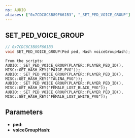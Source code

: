 ```yaml
---
ns: AUDIO
aliases: ["0x7CDC8C3B89F661B3", "_SET_PED_VOICE_GROUP"]
---
```

## SET_​PED_​VOICE_​GROUP

```c
// 0x7CDC8C3B89F661B3
void SET_​PED_​VOICE_​GROUP(Ped ped, Hash voiceGroupHash);
```

```
From the scripts:
AUDIO::_SET_PED_VOICE_GROUP(PLAYER::PLAYER_PED_ID(), MISC::GET_HASH_KEY("PAIGE_PVG"));
AUDIO::_SET_PED_VOICE_GROUP(PLAYER::PLAYER_PED_ID(), MISC::GET_HASH_KEY("TALINA_PVG"));
AUDIO::_SET_PED_VOICE_GROUP(PLAYER::PLAYER_PED_ID(), MISC::GET_HASH_KEY("FEMALE_LOST_BLACK_PVG"));
AUDIO::_SET_PED_VOICE_GROUP(PLAYER::PLAYER_PED_ID(), MISC::GET_HASH_KEY("FEMALE_LOST_WHITE_PVG"));
```

## Parameters
* **ped**: 
* **voiceGroupHash**: 

